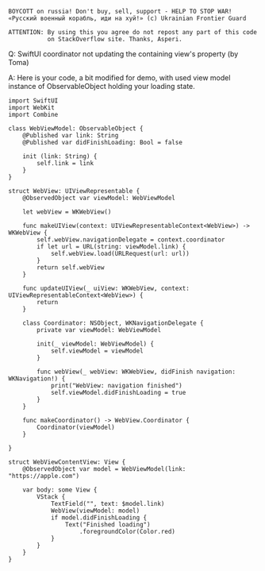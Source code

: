 ```
BOYCOTT on russia! Don't buy, sell, support - HELP TO STOP WAR!
«Русский военный корабль, иди на хуй!» (c) Ukrainian Frontier Guard

ATTENTION: By using this you agree do not repost any part of this code
           on StackOverflow site. Thanks, Asperi.
```

Q: SwiftUI coordinator not updating the containing view's property (by Toma)

A: Here is your code, a bit modified for demo, with used view model instance of ObservableObject holding your loading state.


    import SwiftUI
    import WebKit
    import Combine
    
    class WebViewModel: ObservableObject {
        @Published var link: String
        @Published var didFinishLoading: Bool = false
        
        init (link: String) {
            self.link = link
        }
    }
    
    struct WebView: UIViewRepresentable {
        @ObservedObject var viewModel: WebViewModel
    
        let webView = WKWebView()
    
        func makeUIView(context: UIViewRepresentableContext<WebView>) -> WKWebView {
            self.webView.navigationDelegate = context.coordinator
            if let url = URL(string: viewModel.link) {
                self.webView.load(URLRequest(url: url))
            }
            return self.webView
        }
    
        func updateUIView(_ uiView: WKWebView, context: UIViewRepresentableContext<WebView>) {
            return
        }
    
        class Coordinator: NSObject, WKNavigationDelegate {
            private var viewModel: WebViewModel
    
            init(_ viewModel: WebViewModel) {
                self.viewModel = viewModel
            }
    
            func webView(_ webView: WKWebView, didFinish navigation: WKNavigation!) {
                print("WebView: navigation finished")
                self.viewModel.didFinishLoading = true
            }
        }
    
        func makeCoordinator() -> WebView.Coordinator {
            Coordinator(viewModel)
        }
    
    }
    
    struct WebViewContentView: View {
        @ObservedObject var model = WebViewModel(link: "https://apple.com")
    
        var body: some View {
            VStack {
                TextField("", text: $model.link)
                WebView(viewModel: model)
                if model.didFinishLoading {
                    Text("Finished loading")
                        .foregroundColor(Color.red)
                }
            }
        }
    }
    

